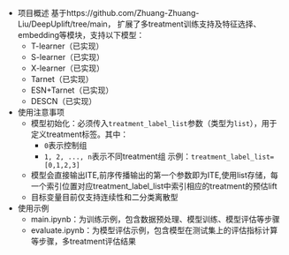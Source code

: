 - 项目概述
基于https://github.com/Zhuang-Zhuang-Liu/DeepUplift/tree/main，
扩展了多treatment训练支持及特征选择、embedding等模块，支持以下模型：
  - T-learner（已实现）
  - S-learner（已实现）
  - X-learner（已实现）
  - Tarnet（已实现）
  - ESN+Tarnet（已实现）
  - DESCN（已实现）
- 使用注意事项
  - 模型初始化：必须传入`treatment_label_list`参数（类型为`list`），用于定义treatment标签。其中：
    - `0`表示控制组
    - `1, 2, ..., n`表示不同treatment组
示例：`treatment_label_list=[0,1,2,3]`
  - 模型会直接输出ITE,前序传播输出的第一个参数即为ITE,使用list存储，每一个索引位置对应treatment_label_list中索引相应的treatment的预估lift
  - 目标变量目前仅支持连续性和二分类离散型
- 使用示例
  - main.ipynb：为训练示例，包含数据预处理、模型训练、模型评估等步骤
  - evaluate.ipynb：为模型评估示例，包含模型在测试集上的评估指标计算等步骤，多treatment评估结果
